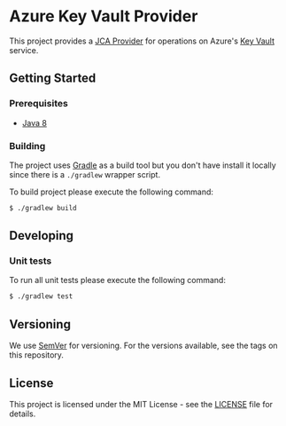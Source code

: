 # Azure Key Vault Provider

This project provides a [JCA Provider](https://docs.oracle.com/javase/8/docs/technotes/guides/security/crypto/CryptoSpec.html#Provider)
for operations on Azure's [Key Vault](https://azure.microsoft.com/en-us/services/key-vault/) service.

## Getting Started

### Prerequisites

- [Java 8](https://www.oracle.com/java)

### Building

The project uses [Gradle](https://gradle.org) as a build tool but you don't have install it locally since there is a
`./gradlew` wrapper script.

To build project please execute the following command:

```bash
$ ./gradlew build
```

## Developing

### Unit tests

To run all unit tests please execute the following command:

```bash
$ ./gradlew test
```

## Versioning

We use [SemVer](http://semver.org/) for versioning.
For the versions available, see the tags on this repository.

## License

This project is licensed under the MIT License - see the [LICENSE](LICENSE) file for details.
